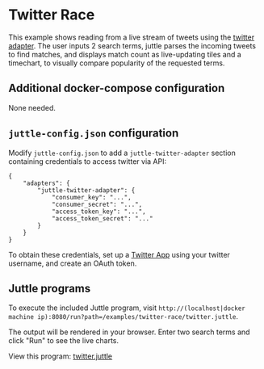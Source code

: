 # Twitter Race

This example shows reading from a live stream of tweets using the [twitter adapter](https://github.com/juttle/juttle-twitter-adapter).
The user inputs 2 search terms, juttle parses the incoming tweets to find matches, and displays match count as live-updating tiles and a timechart,
to visually compare popularity of the requested terms.

## Additional docker-compose configuration

None needed.

## ``juttle-config.json`` configuration

Modify `juttle-config.json` to add a ``juttle-twitter-adapter`` section containing credentials to access twitter via API:

```
{
    "adapters": {
        "juttle-twitter-adapter": {
            "consumer_key": "...",
            "consumer_secret": "...",
            "access_token_key": "...",
            "access_token_secret": "..."
        }
    }
}
```

To obtain these credentials, set up a [Twitter App](https://apps.twitter.com/) using your twitter username, and create an OAuth token.

## Juttle programs

To execute the included Juttle program, visit
``http://(localhost|docker machine ip):8080/run?path=/examples/twitter-race/twitter.juttle``.

The output will be rendered in your browser. Enter two search terms and click "Run" to see the live charts.

View this program: [twitter.juttle](./twitter.juttle)
